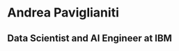 <h1>Andrea Paviglianiti</h1>
<h2>Data Scientist and AI Engineer at IBM</h2>




<!---
apa017/apa017 is a ✨ special ✨ repository because its `README.md` (this file) appears on your GitHub profile.
You can click the Preview link to take a look at your changes.
--->

